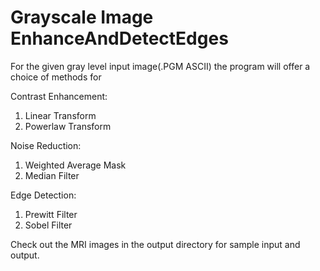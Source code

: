 # Grayscale Image EnhanceAndDetectEdges

For the given gray level input image(.PGM ASCII) the program will offer a choice of methods for

Contrast Enhancement:
  1) Linear Transform
  2) Powerlaw Transform

Noise Reduction:
  1) Weighted Average Mask
  2) Median Filter

Edge Detection:
  1) Prewitt Filter
  2) Sobel Filter


Check out the MRI images in the output directory for sample input and output.

